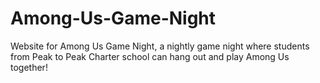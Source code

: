 # Among-Us-Game-Night
Website for Among Us Game Night, a nightly game night where students from Peak to Peak Charter school can hang out and play Among Us together!
